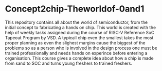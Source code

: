 # Concept2chip-Theworldof-0and1
This repository contains all about the world of semiconductor, from the initial concept to fabricating a hands on chip. This world is created with the help of weekly tasks assigned during the course of RISC‑V Reference SoC Tapeout Program by VSD.
A typicall chip even the smallest takes the most proper planning as even the slighest margins cause the biggest of the problems so as a person who is involved in the design process one must be trained professionally and needs hands on experince before entering a organisation.
This course gives a complete idea about how a chip is made from sand to SOC and turns young freshers to trained freshers.
